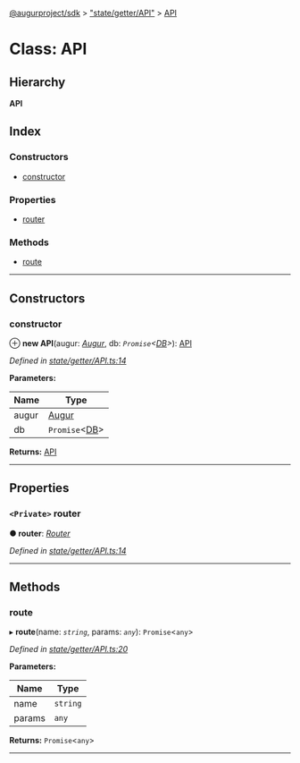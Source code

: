 [@augurproject/sdk](../README.md) > ["state/getter/API"](../modules/_state_getter_api_.md) > [API](../classes/_state_getter_api_.api.md)

# Class: API

## Hierarchy

**API**

## Index

### Constructors

* [constructor](_state_getter_api_.api.md#constructor)

### Properties

* [router](_state_getter_api_.api.md#router)

### Methods

* [route](_state_getter_api_.api.md#route)

---

## Constructors

<a id="constructor"></a>

###  constructor

⊕ **new API**(augur: *[Augur](_augur_.augur.md)*, db: *`Promise`<[DB](_state_db_db_.db.md)>*): [API](_state_getter_api_.api.md)

*Defined in [state/getter/API.ts:14](https://github.com/AugurProject/augur/blob/1991ef64ef/packages/augur-sdk/src/state/getter/API.ts#L14)*

**Parameters:**

| Name | Type |
| ------ | ------ |
| augur | [Augur](_augur_.augur.md) |
| db | `Promise`<[DB](_state_db_db_.db.md)> |

**Returns:** [API](_state_getter_api_.api.md)

___

## Properties

<a id="router"></a>

### `<Private>` router

**● router**: *[Router](_state_getter_router_.router.md)*

*Defined in [state/getter/API.ts:14](https://github.com/AugurProject/augur/blob/1991ef64ef/packages/augur-sdk/src/state/getter/API.ts#L14)*

___

## Methods

<a id="route"></a>

###  route

▸ **route**(name: *`string`*, params: *`any`*): `Promise`<`any`>

*Defined in [state/getter/API.ts:20](https://github.com/AugurProject/augur/blob/1991ef64ef/packages/augur-sdk/src/state/getter/API.ts#L20)*

**Parameters:**

| Name | Type |
| ------ | ------ |
| name | `string` |
| params | `any` |

**Returns:** `Promise`<`any`>

___


